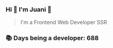 ### Hi 👋 I&#39;m Juani 🦁

> I&#39;m a Frontend Web Developer SSR

### 📚 Days being a developer: 688
